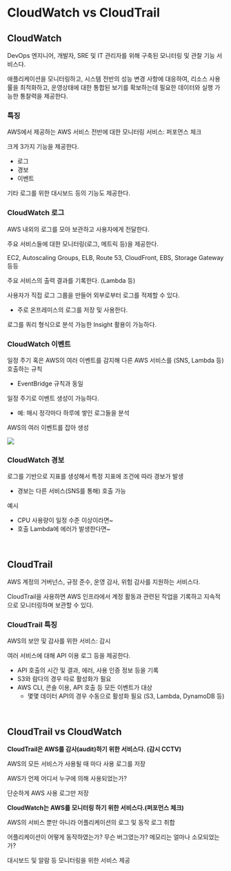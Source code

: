 # CloudWatch vs CloudTrail

## CloudWatch

DevOps 엔지니어, 개발자, SRE 및 IT 관리자를 위해 구축된 모니터링 및 관찰 기능 서비스다.

애플리케이션을 모니터링하고, 시스템 전반의 성능 변경 사항에 대응하여, 리소스 사용률을 최적화하고, 운영상태에 대한 통합된 보기를 확보하는데 필요한 데이터와 실행 가능한 통찰력을 제공한다.

### 특징
AWS에서 제공하는 AWS 서비스 전반에 대한 모니터링 서비스: 퍼포먼스 체크

크게 3가지 기능을 제공한다.
- 로그
- 경보
- 이벤트

기타 로그를 위한 대시보드 등의 기능도 제공한다.

### CloudWatch 로그

AWS 내외의 로그를 모아 보관하고 사용자에게 전달한다.

주요 서비스들에 대한 모니터링(로그, 메트릭 등)을 제공한다.

EC2, Autoscaling Groups, ELB, Route 53, CloudFront, EBS, Storage Gateway 등등

주요 서비스의 출력 결과를 기록한다. (Lambda 등)

사용자가 직접 로그 그룹을 만들어 외부로부터 로그를 적제할 수 있다.
- 주로 온프레미스의 로그를 저장 및 사용한다.

로그를 쿼리 형식으로 분석 가능한 Insight 활용이 가능하다.

### CloudWatch 이벤트

일정 주기 혹은 AWS의 여러 이벤트를 감지해 다른 AWS 서비스를 (SNS, Lambda 등) 호출하는 규칙
- EventBridge 규칙과 동일

일정 주기로 이벤트 생성이 가능하다.
- 예: 매시 정각마다 하루에 쌓인 로그들을 분석

AWS의 여러 이벤트를 잡아 생성

![](https://user-images.githubusercontent.com/28394879/141958237-d8fb0542-f5c1-4e32-85a8-20e24ff78097.png)

### CloudWatch 경보

로그를 기반으로 지표를 생성해서 특정 지표에 조건에 따라 경보가 발생
- 경보는 다른 서비스(SNS를 통해) 호출 가능

예시
- CPU 사용량이 일정 수준 이상이라면~
- 호출 Lambda에 에러가 발생한다면~

<br>

## CloudTrail

AWS 계정의 거버넌스, 규정 준수, 운영 감사, 위험 감사를 지원하는 서비스다.

CloudTrail을 사용하면 AWS 인프라에서 계정 활동과 관련된 작업을 기록하고 지속적으로 모니터링하며 보관할 수 있다.

### CloudTrail 특징

AWS의 보안 및 감사를 위한 서비스: 감시

여러 서비스에 대해 API 이용 로그 등을 제공한다.
- API 호출의 시간 및 결과, 에러, 사용 인증 정보 등을 기록
- S3와 람다의 경우 따로 활성화가 필요
- AWS CLI, 콘솔 이용, API 호출 등 모든 이벤트가 대상
  - 몇몇 데이터 API의 경우 수동으로 활성화 필요 (S3, Lambda, DynamoDB 등)

<br>

## CloudTrail vs CloudWatch

**CloudTrail은 AWS를 감사(audit)하기 위한 서비스다. (감시 CCTV)**

AWS의 모든 서비스가 사용될 때 마다 사용 로그를 저장

AWS가 언제 어디서 누구에 의해 사용되었는가?

단순하게 AWS 사용 로그만 저장

**CloudWatch는 AWS를 모니터링 하기 위한 서비스다.(퍼포먼스 체크)**

AWS의 서비스 뿐만 아니라 어플리케이션의 로그 및 동작 로그 취합

어플리케이션이 어떻게 동작하였는가? 무슨 버그였는가? 메모리는 얼마나 소모되었는가?

대시보드 및 알람 등 모니터링을 위한 서비스 제공